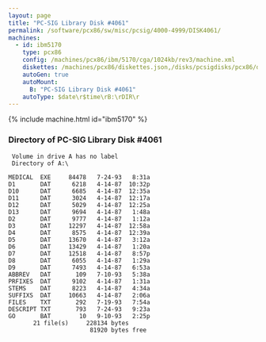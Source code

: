 ```yaml
---
layout: page
title: "PC-SIG Library Disk #4061"
permalink: /software/pcx86/sw/misc/pcsig/4000-4999/DISK4061/
machines:
  - id: ibm5170
    type: pcx86
    config: /machines/pcx86/ibm/5170/cga/1024kb/rev3/machine.xml
    diskettes: /machines/pcx86/diskettes.json,/disks/pcsigdisks/pcx86/diskettes.json
    autoGen: true
    autoMount:
      B: "PC-SIG Library Disk #4061"
    autoType: $date\r$time\rB:\rDIR\r
---
```


{% include machine.html id="ibm5170" %}

### Directory of PC-SIG Library Disk #4061

     Volume in drive A has no label
     Directory of A:\

    MEDICAL  EXE     84478   7-24-93   8:31a
    D1       DAT      6218   4-14-87  10:32p
    D10      DAT      6685   4-14-87  12:35a
    D11      DAT      3024   4-14-87  12:17a
    D12      DAT      5029   4-14-87  12:25a
    D13      DAT      9694   4-14-87   1:48a
    D2       DAT      9777   4-14-87   1:12a
    D3       DAT     12297   4-14-87  12:58a
    D4       DAT      8575   4-14-87  12:39a
    D5       DAT     13670   4-14-87   3:12a
    D6       DAT     13429   4-14-87   1:20a
    D7       DAT     12518   4-14-87   8:57p
    D8       DAT      6055   4-14-87   1:29a
    D9       DAT      7493   4-14-87   6:53a
    ABBREV   DAT       109   7-10-93   5:38a
    PRFIXES  DAT      9102   4-14-87   1:31a
    STEMS    DAT      8223   4-14-87   4:34a
    SUFFIXS  DAT     10663   4-14-87   2:06a
    FILES    TXT       292   7-19-93   7:54a
    DESCRIPT TXT       793   7-24-93   9:23a
    GO       BAT        10   9-10-93   2:25p
           21 file(s)     228134 bytes
                           81920 bytes free

